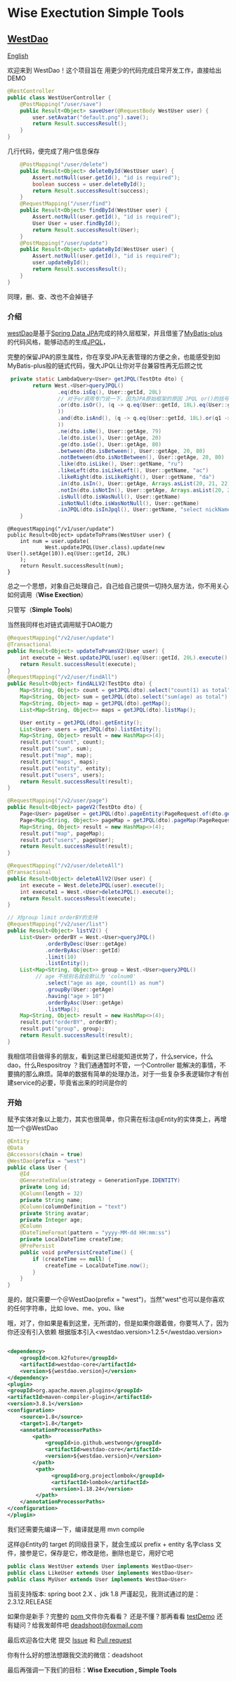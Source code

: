 # Wise Exectution  Simple Tools

## [WestDao](https://github.com/westwong/westDao)

[English](https://github.com/westwong/westDao/blob/master/README-en.md)

欢迎来到 WestDao！这个项目旨在 用更少的代码完成日常开发工作，直接给出DEMO

```java
@RestController
public class WestUserController {
    @PostMapping("/user/save")
    public Result<Object> saveUser(@RequestBody WestUser user) {
        user.setAvatar("default.png").save();
        return Result.successResult();
    }
}
```

几行代码，便完成了用户信息保存

```java
    @PostMapping("/user/delete")
    public Result<Object> deleteById(WestUser user) {
        Assert.notNull(user.getId(), "id is required");
        boolean success = user.deleteById();
        return Result.successResult(success);
    }
    @RequestMapping("/user/find")
    public Result<Object> findById(WestUser user) {
        Assert.notNull(user.getId(), "id is required");
        User User = user.findById();
        return Result.successResult(User);
    }
    @PostMapping("/user/update")
    public Result<Object> updateById(WestUser user) {
        Assert.notNull(user.getId(), "id is required");
        user.updateById();
        return Result.successResult();
    }
}
```

同理，删、查、改也不会掉链子

### 介绍

[westDao](https://github.com/westwong/westDao/tree/master/WestDaoCore)是基于[Spring Data JPA](https://spring.io/projects/spring-data-jpa)完成的持久层框架，并且借鉴了[MyBatis-plus](https://baomidou.com/) 的代码风格，能够动态的生成[JPQL](https://docs.oracle.com/cd/E29542_01/apirefs.1111/e13946/ejb3_langref.html)，

完整的保留JPA的原生属性，你在享受JPA无表管理的方便之余，也能感受到如MyBatis-plus般的链式代码，强大JPQL让你对平台兼容性再无后顾之忧

```java
 private static LambdaQuery<User> getJPQL(TestDto dto) {
        return West.<User>queryJPQL()
                .eq(dto.isEq(), User::getId, 20L)
            	// 对于or调用专门说一下，因为JPA原始框架的原因 JPQL or()的括号会被省去，调试时注意
                .or(dto.isOr(), (q -> q.eq(User::getId, 18L).eq(User::getName, dto.getName())
                ))
                .and(dto.isAnd(), (q -> q.eq(User::getId, 18L).or(q1 -> q1.eq(User::getName, dto.getName()))
                ))
                .ne(dto.isNe(), User::getAge, 79)
                .le(dto.isLe(), User::getAge, 20)
                .ge(dto.isGe(), User::getAge, 80)
                .between(dto.isBetween(), User::getAge, 20, 80)
                .notBetween(dto.isNotBetween(), User::getAge, 20, 80)
                .like(dto.isLike(), User::getName, "ru")
                .likeLeft(dto.isLikeLeft(), User::getName, "ac")
                .likeRight(dto.isLikeRight(), User::getName, "da")
                .in(dto.isIn(), User::getAge, Arrays.asList(20, 21, 22))
                .notIn(dto.isNotIn(), User::getAge, Arrays.asList(20, 21, 22))
                .isNull(dto.isWasNull(), User::getName)
                .isNotNull(dto.isWasNotNull(), User::getName)
                .inJPQL(dto.isInJpql(), User::getName, "select nickName from UserInfo where id = 1");
    }
```

```
@RequestMapping("/v1/user/update")
public Result<Object> updateToPrams(WestUser user) {
    int num = user.update(
            West.updateJPQL(User.class).update(new User().setAge(10)).eq(User::getId, 20L)
    );
    return Result.successResult(num);
}
```

总之一个思想，对象自己处理自己，自己给自己提供一切持久层方法，你不用关心如何调用（**Wise Exection**）

只管写（**Simple Tools**)

当然我同样也对链式调用赋于DAO能力

```java
@RequestMapping("/v2/user/update")
@Transactional
public Result<Object> updateToPramsV2(User user) {
    int execute = West.updateJPQL(user).eq(User::getId, 20L).execute();
    return Result.successResult(execute);
}
@RequestMapping("/v2/user/findAll")
public Result<Object> findALLV2(TestDto dto) {
    Map<String, Object> count = getJPQL(dto).select("count(1) as total").getMap();
    Map<String, Object> sum = getJPQL(dto).select("sum(age) as total").getMap();
    Map<String, Object> map = getJPQL(dto).getMap();
    List<Map<String, Object>> maps = getJPQL(dto).listMap();

    User entity = getJPQL(dto).getEntity();
    List<User> users = getJPQL(dto).listEntity();
    Map<String, Object> result = new HashMap<>(4);
    result.put("count", count);
    result.put("sum", sum);
    result.put("map", map);
    result.put("maps", maps);
    result.put("entity", entity);
    result.put("users", users);
    return Result.successResult(result);
}

@RequestMapping("/v2/user/page")
public Result<Object> pageV2(TestDto dto) {
    Page<User> pageUser = getJPQL(dto).pageEntity(PageRequest.of(dto.getPageNum(), dto.getPageSize()));
    Page<Map<String, Object>> pageMap = getJPQL(dto).pageMap(PageRequest.of(dto.getPageNum(), dto.getPageSize()));
    Map<String, Object> result = new HashMap<>(4);
    result.put("map", pageMap);
    result.put("users", pageUser);
    return Result.successResult(result);
}

@RequestMapping("/v2/user/deleteAll")
@Transactional
public Result<Object> deleteAllV2(User user) {
    int execute = West.deleteJPQL(user).execute();
    int execute1 = West.<User>deleteJPQL().execute();
    return Result.successResult(execute);
}

// 对group limit orderBY的支持
@RequestMapping("/v2/user/list")
public Result<Object> listV2() {
    List<User> orderBY = West.<User>queryJPQL()
            .orderByDesc(User::getAge)
            .orderByAsc(User::getId)
            .limit(10)
            .listEntity();
    List<Map<String, Object>> group = West.<User>queryJPQL()
         // age 不给别名就会默认为 'colnum0'
            .select("age as age, count(1) as num")
            .groupBy(User::getAge)
            .having("age > 10")
            .orderByAsc(User::getAge)
            .listMap();
    Map<String, Object> result = new HashMap<>(4);
    result.put("orderBY", orderBY);
    result.put("group", group);
    return Result.successResult(result);
}
```

我相信项目做得多的朋友，看到这里已经能知道优势了，什么service，什么dao，什么Respositroy ？我们通通暂时不管，一个Controller 能解决的事情，不要搞的那么麻烦。简单的数据有简单的处理办法，对于一些复杂多表逻辑你才有创建service的必要，毕竟省出来的时间是你的

### 开始

赋予实体对象以上能力，其实也很简单，你只需在标注@Entity的实体类上，再增加一个@WestDao

```java
@Entity
@Data
@Accessors(chain = true)
@WestDao(prefix = "west")
public class User {
    @Id
    @GeneratedValue(strategy = GenerationType.IDENTITY)
    private Long id;
    @Column(length = 32)
    private String name;
    @Column(columnDefinition = "text")
    private String avatar;
    private Integer age;
    @Column
    @DateTimeFormat(pattern = "yyyy-MM-dd HH:mm:ss")
    private LocalDateTime createTime;
    @PrePersist
    public void prePersistCreateTime() {
        if (createTime == null) {
            createTime = LocalDateTime.now();
        }
    }
}
```

是的，就只需要一个＠ＷestDao(prefix = "west")，当然"west"也可以是你喜欢的任何字符串，比如 love、me、you、like

哦，对了，你如果是看到这里，无所谓的，但是如果你跟着做，你要骂人了，因为你还没有引入依赖
根据版本引入<westdao.version>1.2.5</westdao.version>

```xml

<dependency>
    <groupId>com.k2future</groupId>
    <artifactId>westdao-core</artifactId>
    <version>${westdao.version}</version>
</dependency>
<plugin>
<groupId>org.apache.maven.plugins</groupId>
<artifactId>maven-compiler-plugin</artifactId>
<version>3.8.1</version>
<configuration>
    <source>1.8</source>
    <target>1.8</target>
    <annotationProcessorPaths>
        <path>
            <groupId>io.github.westwong</groupId>
            <artifactId>westdao-core</artifactId>
            <version>${westdao.version}</version>
        </path>
         <path>
              <groupId>org.projectlombok</groupId>
              <artifactId>lombok</artifactId>
              <version>1.18.24</version>
         </path>
    </annotationProcessorPaths>
</configuration>
</plugin>
```

我们还需要先编译一下，编译就是用 mvn compile

这样@Entity的 target 的同级目录下，就会生成以 prefix + entity 名字class 文件，接参是它，保存是它，修改是他，删除也是它，用好它吧

```java
public class WestUser extends User implements WestDao<User>
public class LikeUser extends User implements WestDao<User>
public class MyUser extends User implements WestDao<User>
```

当前支持版本:  spring boot 2.X 、jdk 1.8
严谨起见，我测试通过的是：2.3.12.RELEASE 

如果你是新手？完整的 [pom ](https://github.com/westwong/westDao/blob/master/WestDaoTest/pom.xml)文件你先看看？
还是不懂？那再看看  [testDemo](https://github.com/westwong/westDao/tree/master/WestDaoTest) 
还有疑问？给我发邮件吧 deadshoot@foxmail.com 

最后欢迎各位大佬 提交  [Issue](https://github.com/westwong/westDao/issues) 和 [Pull request](https://github.com/westwong/westDao/pulls)

你有什么好的想法想跟我交流的微信：deadshoot

最后再强调一下我们的目标：**Wise Execution , Simple Tools**